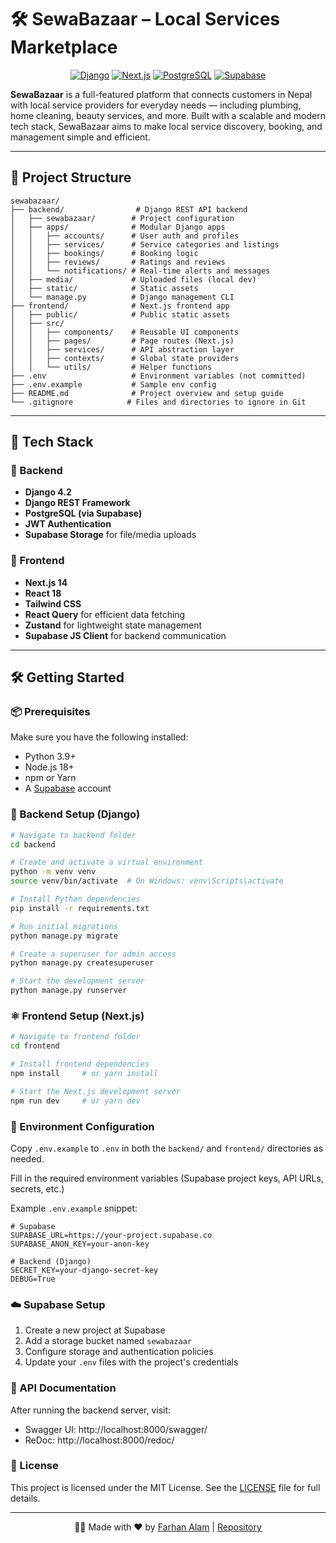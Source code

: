 # 🛠️ SewaBazaar – Local Services Marketplace

<div align="center">

[![Django](https://img.shields.io/badge/Django-4.2-%23092E20?style=for-the-badge&logo=django&logoColor=white)](https://www.djangoproject.com/)
[![Next.js](https://img.shields.io/badge/Next.js-14-%23000000?style=for-the-badge&logo=next.js&logoColor=white)](https://nextjs.org/)
[![PostgreSQL](https://img.shields.io/badge/PostgreSQL-%234169E1?style=for-the-badge&logo=postgresql&logoColor=white)](https://www.postgresql.org/)
[![Supabase](https://img.shields.io/badge/Supabase-%233FCF8E?style=for-the-badge&logo=supabase&logoColor=white)](https://supabase.com/)

</div>

**SewaBazaar** is a full-featured platform that connects customers in Nepal with local service providers for everyday needs — including plumbing, home cleaning, beauty services, and more. Built with a scalable and modern tech stack, SewaBazaar aims to make local service discovery, booking, and management simple and efficient.

---

## 📁 Project Structure

```
sewabazaar/
├── backend/                # Django REST API backend
│   ├── sewabazaar/        # Project configuration
│   ├── apps/              # Modular Django apps
│   │   ├── accounts/      # User auth and profiles
│   │   ├── services/      # Service categories and listings
│   │   ├── bookings/      # Booking logic
│   │   ├── reviews/       # Ratings and reviews
│   │   └── notifications/ # Real-time alerts and messages
│   ├── media/             # Uploaded files (local dev)
│   ├── static/            # Static assets
│   └── manage.py          # Django management CLI
├── frontend/              # Next.js frontend app
│   ├── public/            # Public static assets
│   ├── src/
│   │   ├── components/    # Reusable UI components
│   │   ├── pages/         # Page routes (Next.js)
│   │   ├── services/      # API abstraction layer
│   │   ├── contexts/      # Global state providers
│   │   └── utils/         # Helper functions
├── .env                   # Environment variables (not committed)
├── .env.example           # Sample env config
├── README.md              # Project overview and setup guide
└── .gitignore            # Files and directories to ignore in Git
```

---

## 🚀 Tech Stack

### 🔧 Backend
- **Django 4.2**
- **Django REST Framework**
- **PostgreSQL (via Supabase)**
- **JWT Authentication**
- **Supabase Storage** for file/media uploads

### 🎨 Frontend
- **Next.js 14**
- **React 18**
- **Tailwind CSS**
- **React Query** for efficient data fetching
- **Zustand** for lightweight state management
- **Supabase JS Client** for backend communication

---

## 🛠️ Getting Started

### 📦 Prerequisites
Make sure you have the following installed:
- Python 3.9+
- Node.js 18+
- npm or Yarn
- A [Supabase](https://supabase.com) account

### 🐍 Backend Setup (Django)

```bash
# Navigate to backend folder
cd backend

# Create and activate a virtual environment
python -m venv venv
source venv/bin/activate  # On Windows: venv\Scripts\activate

# Install Python dependencies
pip install -r requirements.txt

# Run initial migrations
python manage.py migrate

# Create a superuser for admin access
python manage.py createsuperuser

# Start the development server
python manage.py runserver
```

### ⚛️ Frontend Setup (Next.js)

```bash
# Navigate to frontend folder
cd frontend

# Install frontend dependencies
npm install     # or yarn install

# Start the Next.js development server
npm run dev     # or yarn dev
```

### 🔐 Environment Configuration

Copy `.env.example` to `.env` in both the `backend/` and `frontend/` directories as needed.

Fill in the required environment variables (Supabase project keys, API URLs, secrets, etc.)

Example `.env.example` snippet:
```env
# Supabase
SUPABASE_URL=https://your-project.supabase.co
SUPABASE_ANON_KEY=your-anon-key

# Backend (Django)
SECRET_KEY=your-django-secret-key
DEBUG=True
```

### ☁️ Supabase Setup

1. Create a new project at Supabase
2. Add a storage bucket named `sewabazaar`
3. Configure storage and authentication policies
4. Update your `.env` files with the project's credentials

### 📖 API Documentation

After running the backend server, visit:
- Swagger UI: http://localhost:8000/swagger/
- ReDoc: http://localhost:8000/redoc/

### 📄 License

This project is licensed under the MIT License.
See the [LICENSE](LICENSE) file for full details.

---

<div align="center">

👨‍💻 Made with ❤️ by [Farhan Alam](https://github.com/FarhanAlam-Official) | [Repository](https://github.com/FarhanAlam-Official/SewaBazaar)

</div>
